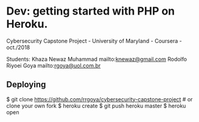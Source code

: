 # Dev: getting started with PHP on Heroku.
Cybersecurity Capstone Project - University of Maryland - Coursera - oct./2018

Students:
  Khaza Newaz Muhammad mailto:knewaz@gmail.com
  Rodolfo Riyoei Goya mailto:rgoya@uol.com.br

## Deploying
$ git clone https://github.com/rrgoya/cybersecurity-capstone-project # or clone your own fork
$ heroku create
$ git push heroku master
$ heroku open